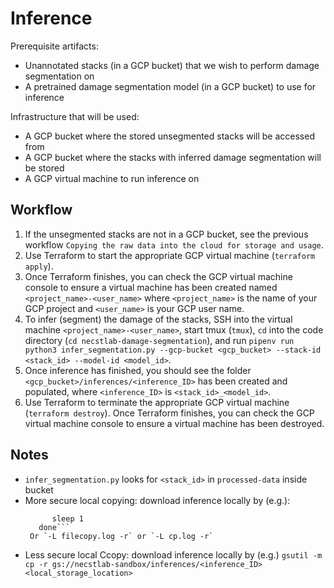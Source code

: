 # Inference

Prerequisite artifacts:
* Unannotated stacks (in a GCP bucket) that we wish to perform damage segmentation on
* A pretrained damage segmentation model (in a GCP bucket) to use for inference

Infrastructure that will be used:
* A GCP bucket where the stored unsegmented stacks will be accessed from
* A GCP bucket where the stacks with inferred damage segmentation will be stored
* A GCP virtual machine to run inference on

## Workflow

1. If the unsegmented stacks are not in a GCP bucket, see the previous workflow `Copying the raw data into the cloud for storage and usage`.
1. Use Terraform to start the appropriate GCP virtual machine (`terraform apply`).
1. Once Terraform finishes, you can check the GCP virtual machine console to ensure a virtual machine has been created named `<project_name>-<user_name>` where `<project_name>` is the name of your GCP project and `<user_name>` is your GCP user name.
1. To infer (segment) the damage of the stacks, SSH into the virtual machine `<project_name>-<user_name>`, start tmux (`tmux`), `cd` into the code directory (`cd necstlab-damage-segmentation`), and run `pipenv run python3 infer_segmentation.py --gcp-bucket <gcp_bucket> --stack-id <stack_id> --model-id <model_id>`. 
1. Once inference has finished, you should see the folder `<gcp_bucket>/inferences/<inference_ID>` has been created and populated, where `<inference_ID>` is `<stack_id>_<model_id>`.
1. Use Terraform to terminate the appropriate GCP virtual machine (`terraform destroy`). Once Terraform finishes, you can check the GCP virtual machine console to ensure a virtual machine has been destroyed.

## Notes
- `infer_segmentation.py` looks for `<stack_id>` in `processed-data` inside bucket
- More secure local copying: download inference locally by (e.g.): 
    ```until gsutil -m cp -c -L log.txt -r gs://necstlab-sandbox/inferences/<inference_ID> <local_storage_location>; do
          sleep 1
       done```
     Or `-L filecopy.log -r` or `-L cp.log -r`
- Less secure local Ccopy: download inference locally by (e.g.) `gsutil -m cp -r gs://necstlab-sandbox/inferences/<inference_ID> <local_storage_location>`
